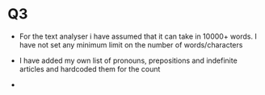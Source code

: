 # Q3

- For the text analyser i have assumed that it can take in 10000+ words. I have not set any minimum limit on the number of words/characters

- I have added my own list of pronouns, prepositions and indefinite articles and hardcoded them for the count

- 


